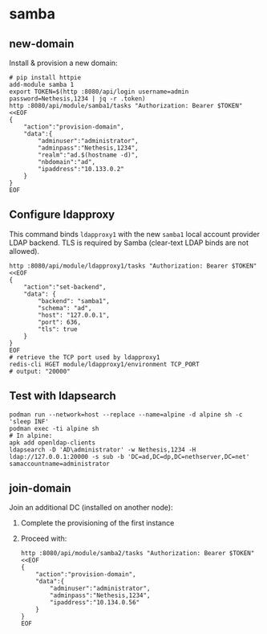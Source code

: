 # samba

## new-domain

Install & provision a new domain:

    # pip install httpie
    add-module samba 1
    export TOKEN=$(http :8080/api/login username=admin password=Nethesis,1234 | jq -r .token)
    http :8080/api/module/samba1/tasks "Authorization: Bearer $TOKEN" <<EOF
    {
        "action":"provision-domain",
        "data":{
            "adminuser":"administrator",
            "adminpass":"Nethesis,1234",
            "realm":"ad.$(hostname -d)",
            "nbdomain":"ad",
            "ipaddress":"10.133.0.2"
        }
    }
    EOF

## Configure ldapproxy

This command binds `ldapproxy1` with the new `samba1` local account provider LDAP backend.
TLS is required by Samba (clear-text LDAP binds are not allowed). 

    http :8080/api/module/ldapproxy1/tasks "Authorization: Bearer $TOKEN" <<EOF
    {
        "action":"set-backend", 
        "data": {
            "backend": "samba1",
            "schema": "ad",
            "host": "127.0.0.1",
            "port": 636,
            "tls": true
        }
    }
    EOF
    # retrieve the TCP port used by ldapproxy1
    redis-cli HGET module/ldapproxy1/environment TCP_PORT
    # output: "20000"


## Test with ldapsearch

    podman run --network=host --replace --name=alpine -d alpine sh -c 'sleep INF'
    podman exec -ti alpine sh
    # In alpine:
    apk add openldap-clients
    ldapsearch -D 'AD\administrator' -w Nethesis,1234 -H ldap://127.0.0.1:20000 -s sub -b 'DC=ad,DC=dp,DC=nethserver,DC=net' samaccountname=administrator

## join-domain

Join an additional DC (installed on another node):

1. Complete the provisioning of the first instance

2. Proceed with:

       http :8080/api/module/samba2/tasks "Authorization: Bearer $TOKEN" <<EOF
       {
           "action":"provision-domain",
           "data":{
               "adminuser":"administrator",
               "adminpass":"Nethesis,1234",
               "ipaddress":"10.134.0.56"
           }
       }
       EOF

